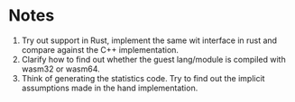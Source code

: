 # Notes

1. Try out support in Rust, implement the same wit interface in rust and compare against the C++ implementation.
2. Clarify how to find out whether the guest lang/module is compiled with wasm32 or wasm64.
3. Think of generating the statistics code. Try to find out the implicit assumptions made in the hand implementation.